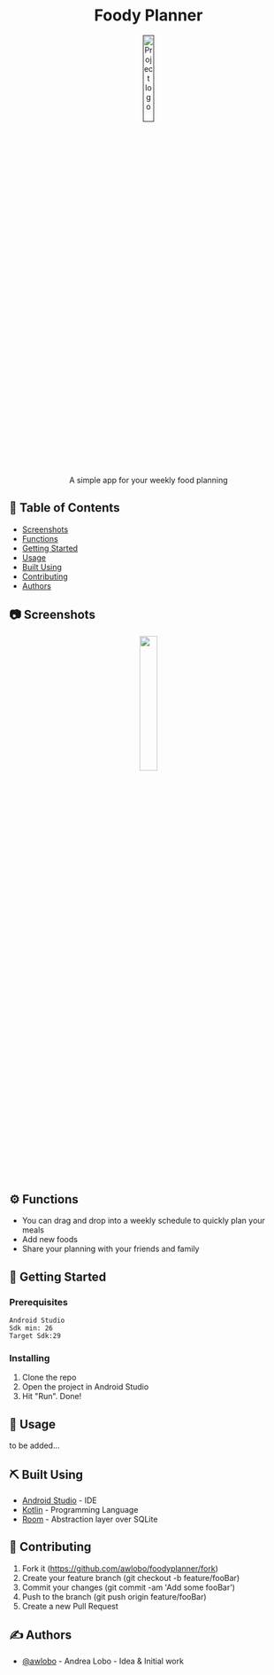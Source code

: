 

<h1 align="center">Foody Planner</h1>
<p align="center">
  <a href="" rel="noopener">
 <img width=20% src="https://i.imgur.com/syqstdu.png" alt="Project logo"></a>
</p>

<p align="center">A simple app for your weekly food planning<br></p>

## 📝 Table of Contents

- [Screenshots](#screenshots)
- [Functions](#functions)
- [Getting Started](#getting_started)
- [Usage](#usage)
- [Built Using](#built_using)<!-- - [TODO](#todo) --><!-- - [Release History](#release) -->
- [Contributing](#contribute)
- [Authors](#authors)

## :camera: Screenshots <a name = "screenshots"></a>

<div align="center">
<img src="https://i.imgur.com/hV5gfMv.png" width="25%"/>
</div>

## :gear: Functions  <a name = "functions"></a>

- You can drag and drop into a weekly schedule to quickly plan your meals
- Add new foods
- Share your planning with your friends and family

## 🏁 Getting Started <a name = "getting_started"></a>

### Prerequisites

``` shell
Android Studio
Sdk min: 26
Target Sdk:29
```

### Installing

1. Clone the repo
2. Open the project in Android Studio
3. Hit "Run". Done!

## 🎈 Usage <a name="usage"></a>

to be added...

## ⛏️ Built Using <a name = "built_using"></a>

- [Android Studio](https://developer.android.com/) - IDE
- [Kotlin](https://kotlinlang.org/) - Programming Language
- [Room](https://kotlinlang.org/) - Abstraction layer over SQLite

<!-- ## :pencil2: To-Do (in order of priority) <a name = "todo"></a>

### High Priority

- ToDo 1

### Medium Priority

### Low Priority

## :hourglass: Release History  <a name = "history"></a>

- 0.1.1
  - FIX: Crash when calling baz() (Thanks @GenerousContributorName!)
- 0.1.0
  - The first proper release
  - CHANGE: Rename foo() to bar()
- 0.0.1
  - Work in progress -->

## :handshake: Contributing  <a name = "contribute"></a>

1. Fork it (https://github.com/awlobo/foodyplanner/fork)
2. Create your feature branch (git checkout -b feature/fooBar)
3. Commit your changes (git commit -am 'Add some fooBar')
4. Push to the branch (git push origin feature/fooBar)
5. Create a new Pull Request

## ✍️ Authors <a name = "authors"></a>

- [@awlobo](https://github.com/awlobo) - Andrea Lobo - Idea & Initial work
